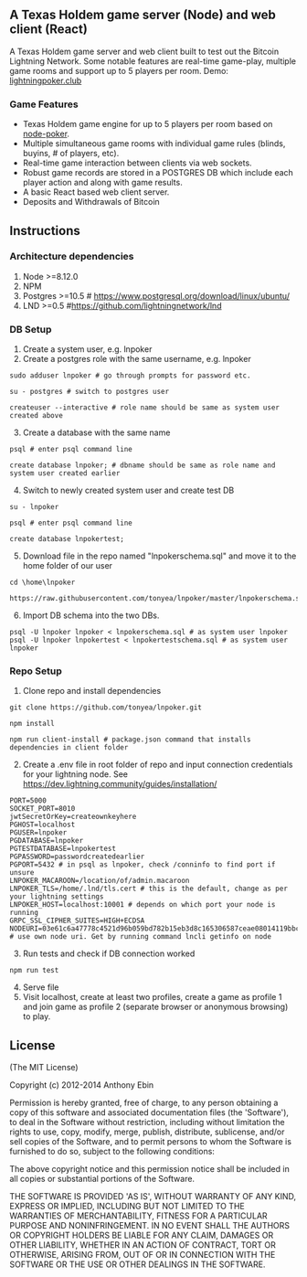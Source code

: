 ## A Texas Holdem game server (Node) and web client (React)

A Texas Holdem game server and web client built to test out the Bitcoin Lightning Network. Some notable features
are real-time game-play, multiple game rooms and support up to 5 players per room. Demo: [lightningpoker.club](lightningpoker.club)

### Game Features

- Texas Holdem game engine for up to 5 players per room based on [node-poker](https://github.com/mjhbell/node-poker).
- Multiple simultaneous game rooms with individual game rules (blinds, buyins, # of players, etc).
- Real-time game interaction between clients via web sockets.
- Robust game records are stored in a POSTGRES DB which include each player action and along with game results.
- A basic React based web client server.
- Deposits and Withdrawals of Bitcoin

## Instructions

### Architecture dependencies

1. Node >=8.12.0
2. NPM
3. Postgres >=10.5 # https://www.postgresql.org/download/linux/ubuntu/
4. LND >=0.5 #https://github.com/lightningnetwork/lnd

### DB Setup

1. Create a system user, e.g. lnpoker
2. Create a postgres role with the same username, e.g. lnpoker

```
sudo adduser lnpoker # go through prompts for password etc.

su - postgres # switch to postgres user

createuser --interactive # role name should be same as system user created above

```

3. Create a database with the same name

```
psql # enter psql command line

create database lnpoker; # dbname should be same as role name and system user created earlier

```

4. Switch to newly created system user and create test DB

```
su - lnpoker

psql # enter psql command line

create database lnpokertest;
```

5. Download file in the repo named "lnpokerschema.sql" and move it to the home folder of our user

```
cd \home\lnpoker

https://raw.githubusercontent.com/tonyea/lnpoker/master/lnpokerschema.sql
```

6. Import DB schema into the two DBs.

```
psql -U lnpoker lnpoker < lnpokerschema.sql # as system user lnpoker
psql -U lnpoker lnpokertest < lnpokertestschema.sql # as system user lnpoker
```

### Repo Setup

1. Clone repo and install dependencies

```
git clone https://github.com/tonyea/lnpoker.git

npm install

npm run client-install # package.json command that installs dependencies in client folder
```

2. Create a .env file in root folder of repo and input connection credentials for your lightning node. See https://dev.lightning.community/guides/installation/

```
PORT=5000
SOCKET_PORT=8010
jwtSecretOrKey=createownkeyhere
PGHOST=localhost
PGUSER=lnpoker
PGDATABASE=lnpoker
PGTESTDATABASE=lnpokertest
PGPASSWORD=passwordcreatedearlier
PGPORT=5432 # in psql as lnpoker, check /conninfo to find port if unsure
LNPOKER_MACAROON=/location/of/admin.macaroon
LNPOKER_TLS=/home/.lnd/tls.cert # this is the default, change as per your lightning settings
LNPOKER_HOST=localhost:10001 # depends on which port your node is running
GRPC_SSL_CIPHER_SUITES=HIGH+ECDSA
NODEURI=03e61c6a47778c4521d96b059bd782b15eb3d8c165306587ceae08014119bbc4cc@localhost:10011 # use own node uri. Get by running command lncli getinfo on node
```

3. Run tests and check if DB connection worked

```
npm run test
```

4. Serve file
5. Visit localhost, create at least two profiles, create a game as profile 1 and join game as profile 2 (separate browser or anonymous browsing) to play.

## License

(The MIT License)

Copyright (c) 2012-2014 Anthony Ebin

Permission is hereby granted, free of charge, to any person obtaining
a copy of this software and associated documentation files (the
'Software'), to deal in the Software without restriction, including
without limitation the rights to use, copy, modify, merge, publish,
distribute, sublicense, and/or sell copies of the Software, and to
permit persons to whom the Software is furnished to do so, subject to
the following conditions:

The above copyright notice and this permission notice shall be
included in all copies or substantial portions of the Software.

THE SOFTWARE IS PROVIDED 'AS IS', WITHOUT WARRANTY OF ANY KIND,
EXPRESS OR IMPLIED, INCLUDING BUT NOT LIMITED TO THE WARRANTIES OF
MERCHANTABILITY, FITNESS FOR A PARTICULAR PURPOSE AND NONINFRINGEMENT.
IN NO EVENT SHALL THE AUTHORS OR COPYRIGHT HOLDERS BE LIABLE FOR ANY
CLAIM, DAMAGES OR OTHER LIABILITY, WHETHER IN AN ACTION OF CONTRACT,
TORT OR OTHERWISE, ARISING FROM, OUT OF OR IN CONNECTION WITH THE
SOFTWARE OR THE USE OR OTHER DEALINGS IN THE SOFTWARE.
